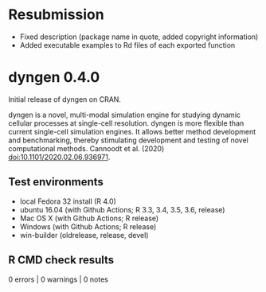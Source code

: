 # Resubmission

* Fixed description (package name in quote, added copyright information)
* Added executable examples to Rd files of each exported function

# dyngen 0.4.0
Initial release of dyngen on CRAN.

dyngen is a novel, multi-modal simulation engine for
studying dynamic cellular processes at single-cell resolution. dyngen
is more flexible than current single-cell simulation engines. It
allows better method development and benchmarking, thereby stimulating
development and testing of novel computational methods. 
Cannoodt et al. (2020) <doi:10.1101/2020.02.06.936971>.
  
## Test environments
* local Fedora 32 install (R 4.0)
* ubuntu 16.04 (with Github Actions; R 3.3, 3.4, 3.5, 3.6, release)
* Mac OS X (with Github Actions; R release)
* Windows (with Github Actions; R release)
* win-builder (oldrelease, release, devel)

## R CMD check results

0 errors | 0 warnings | 0 notes
